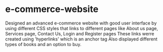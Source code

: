 # e-commerce-website
Designed an advanced e-commerce website with good user interface by using different CSS styles that links to different pages 
like About us page, Services page, Contact Us, Login and Register pages
These links werre created using 'hyperlinks' which is an anchor tag
Also displayed different types of books and an option to buy.
